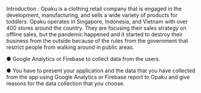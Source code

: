 Introduction :
Opaku is a clothing retail company that is engaged in the development, manufacturing, and sells a wide
variety of products for toddlers. Opaku operates in Singapore, Indonesia, and Vietnam with over 400 stores around
the country. They are focusing their sales strategy on offline sales, but the pandemic happened and it started to
destroy their business from the outside because of the rules from the government that restrict people from walking
around in public areas.

● Google Analytics or Firebase to collect data from the users.

● You have to present your application and the data that you have collected from the app using Google
Analytics or Firebase report to Opaku and give reasons for the data collection that you choose.
